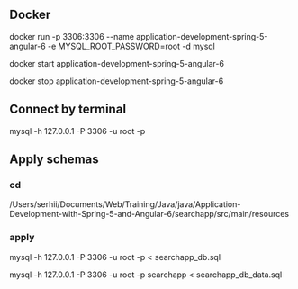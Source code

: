 ## Docker

docker run -p 3306:3306 --name application-development-spring-5-angular-6 -e MYSQL_ROOT_PASSWORD=root -d mysql

docker start application-development-spring-5-angular-6

docker stop application-development-spring-5-angular-6

## Connect by terminal

mysql -h 127.0.0.1 -P 3306 -u root -p

## Apply schemas

### cd

/Users/serhii/Documents/Web/Training/Java/java/Application-Development-with-Spring-5-and-Angular-6/searchapp/src/main/resources

### apply

mysql -h 127.0.0.1 -P 3306 -u root -p < searchapp_db.sql

mysql -h 127.0.0.1 -P 3306 -u root -p searchapp < searchapp_db_data.sql

